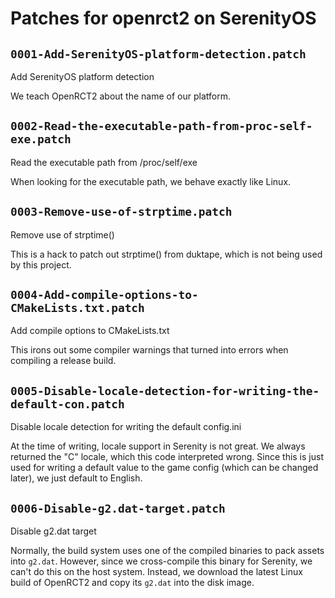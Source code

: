 # Patches for openrct2 on SerenityOS

## `0001-Add-SerenityOS-platform-detection.patch`

Add SerenityOS platform detection

We teach OpenRCT2 about the name of our platform.

## `0002-Read-the-executable-path-from-proc-self-exe.patch`

Read the executable path from /proc/self/exe

When looking for the executable path, we behave exactly like Linux.

## `0003-Remove-use-of-strptime.patch`

Remove use of strptime()

This is a hack to patch out strptime() from duktape, which is not being used by this project.

## `0004-Add-compile-options-to-CMakeLists.txt.patch`

Add compile options to CMakeLists.txt

This irons out some compiler warnings that turned into errors when compiling a release build.

## `0005-Disable-locale-detection-for-writing-the-default-con.patch`

Disable locale detection for writing the default config.ini

At the time of writing, locale support in Serenity is not great. We always returned the "C" locale, which this code interpreted wrong. Since this is just used for writing a default value to the game config (which can be changed later), we just default to English.

## `0006-Disable-g2.dat-target.patch`

Disable g2.dat target

Normally, the build system uses one of the compiled binaries to pack assets into `g2.dat`. However, since we cross-compile this binary for Serenity, we can't do this on the host system. Instead, we download the latest Linux build of OpenRCT2 and copy its `g2.dat` into the disk image.


